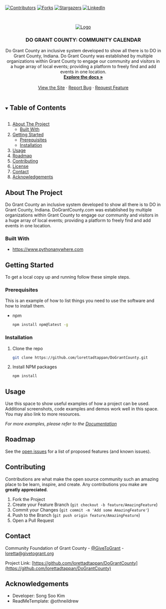 [![Contributors][contributors-shield]][contributors-url]
[![Forks][forks-shield]][forks-url]
[![Stargazers][stars-shield]][stars-url]
[![LinkedIn][linkedin-shield]][linkedin-url]



<!-- PROJECT LOGO -->
<br />
<p align="center">
  <a href="https://github.com/lorettadtappan/DoGrantCounty">
    <img src="https://github.com/lorettadtappan/DoGrantCounty/blob/main/logo-purple.png" alt="Logo">
  </a>

  <h3 align="center">DO GRANT COUNTY: COMMUNITY CALENDAR</h3>

  <p align="center">
    Do Grant County an inclusive system developed to show all there is to DO in Grant County, Indiana. Do Grant County was established by multiple organizations within Grant     County to engage our community and visitors in a huge array of local events; providing a platform to freely find and add events in one location.
    <br />
    <a href="https://github.com/lorettadtappan/DoGrantCounty"><strong>Explore the docs »</strong></a>
    <br />
    <br />
    <a href="http://www.dograntcounty.com">View the Site</a>
    ·
    <a href="https://github.com/lorettadtappan/DoGrantCounty/issues">Report Bug</a>
    ·
    <a href="https://github.com/lorettadtappan/DoGrantCounty/issues">Request Feature</a>
  </p>
</p>

<!-- TABLE OF CONTENTS -->
<details open="open">
  <summary><h2 style="display: inline-block">Table of Contents</h2></summary>
  <ol>
    <li>
      <a href="#about-the-project">About The Project</a>
      <ul>
        <li><a href="#built-with">Built With</a></li>
      </ul>
    </li>
    <li>
      <a href="#getting-started">Getting Started</a>
      <ul>
        <li><a href="#prerequisites">Prerequisites</a></li>
        <li><a href="#installation">Installation</a></li>
      </ul>
    </li>
    <li><a href="#usage">Usage</a></li>
    <li><a href="#roadmap">Roadmap</a></li>
    <li><a href="#contributing">Contributing</a></li>
    <li><a href="#license">License</a></li>
    <li><a href="#contact">Contact</a></li>
    <li><a href="#acknowledgements">Acknowledgements</a></li>
  </ol>
</details>



<!-- ABOUT THE PROJECT -->
## About The Project

Do Grant County an inclusive system developed to show all there is to DO in Grant County, Indiana. DoGrantCounty.com was established by multiple organizations within Grant County to engage our community and visitors in a huge array of local events; providing a platform to freely find and add events in one location.


### Built With

* https://www.pythonanywhere.com



<!-- GETTING STARTED -->
## Getting Started

To get a local copy up and running follow these simple steps.

### Prerequisites

This is an example of how to list things you need to use the software and how to install them.
* npm
  ```sh
  npm install npm@latest -g
  ```

### Installation

1. Clone the repo
   ```sh
   git clone https://github.com/lorettadtappan/DoGrantCounty.git
   ```
2. Install NPM packages
   ```sh
   npm install
   ```



<!-- USAGE EXAMPLES -->
## Usage

Use this space to show useful examples of how a project can be used. Additional screenshots, code examples and demos work well in this space. You may also link to more resources.

_For more examples, please refer to the [Documentation](https://example.com)_



<!-- ROADMAP -->
## Roadmap

See the [open issues](https://github.com/lorettadtappan/DoGrantCounty/issues) for a list of proposed features (and known issues).



<!-- CONTRIBUTING -->
## Contributing

Contributions are what make the open source community such an amazing place to be learn, inspire, and create. Any contributions you make are **greatly appreciated**.

1. Fork the Project
2. Create your Feature Branch (`git checkout -b feature/AmazingFeature`)
3. Commit your Changes (`git commit -m 'Add some AmazingFeature'`)
4. Push to the Branch (`git push origin feature/AmazingFeature`)
5. Open a Pull Request



<!-- CONTACT -->
## Contact

Community Foundation of Grant County - [@GiveToGrant](https://twitter.com/@GiveToGrant) - loretta@givetogrant.org

Project Link: [https://github.com/lorettadtappan/DoGrantCounty](https://github.com/lorettadtappan/DoGrantCounty)



<!-- ACKNOWLEDGEMENTS -->
## Acknowledgements

* Developer: Song Soo Kim
* ReadMeTemplate: @othneildrew



<!-- MARKDOWN LINKS & IMAGES -->
<!-- https://www.markdownguide.org/basic-syntax/#reference-style-links -->
[contributors-shield]: https://img.shields.io/github/contributors/github_username/repo.svg?style=for-the-badge
[contributors-url]: https://github.com/lorettadtappan/DoGrantCounty/graphs/contributors
[forks-shield]: https://img.shields.io/github/forks/github_username/repo.svg?style=for-the-badge
[forks-url]: https://github.com/lorettadtappan/DoGrantCounty/network/members
[stars-shield]: https://img.shields.io/github/stars/github_username/repo.svg?style=for-the-badge
[stars-url]: https://github.com/lorettadtappan/DoGrantCounty/stargazers
[linkedin-shield]: https://img.shields.io/badge/-LinkedIn-black.svg?style=for-the-badge&logo=linkedin&colorB=555
[linkedin-url]: https://www.linkedin.com/company/community-foundation-of-grant-county-indiana-inc.

